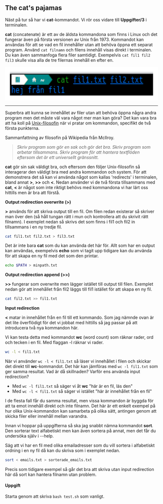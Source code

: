 ## The cat's pajamas

Näst på tur så har vi **cat**-kommandot. Vi rör oss vidare till **Uppgifter/3** i terminalen.

**cat** (concatenate) är ett av de äldsta kommandona som finns i Linux och det fungerar även på första versionen av Unix från 1973.
Kommandot kan användas för att se vad en fil innehåller utan att behöva öppna ett separat program. 
Använd `cat filnamn` och filens innehåll visas direkt i terminalen. Du kan även sammanfoga flera filer samtidigt. Exempelvis `cat fil1 fil2 fil3`
skulle visa alla de tre filernas innehåll en efter en.

![cat3files](static/cat_img_excalidraw.svg)

---

Superbra att kunna se innehållet av filer utan att behöva öppna några andra program men det måste väl vara något mer man kan göra? 
Det kan vara bra att ha koll på [Unix-filosofin](https://sv.wikipedia.org/wiki/Unix-filosofin) när vi pratar om kommandon, specifikt de två första punkterna.  

Sammanfattning av filosofin på Wikipedia från McIlroy.
> *Skriv program som gör en sak och gör det bra. Skriv program som arbetar tillsammans.
> Skriv program för att hantera textflöden eftersom det är ett universellt gränssnitt.*

**cat** gör sin sak väldigt bra, och eftersom den följer Unix-filosofin så interagerar den väldigt bra med andra kommandon och system.
För att demonstrera det så kan vi använda något som kallas 'redirects' i terminalen, bland annat **>**, **>>** och **<**. Nedan använder vi de två första tillsammans med **cat**, **<** är något som inte riktigt behövs med kommandona vi har lärt oss hittills men är bra att förstå.

**Output redirection overwrite (>)**

**>** används för att skriva output till en fil. Om filen redan existerar så skriver man över den (så håll tungan rätt i mun och kontrollera att du skrivit rätt filnamn). I exemplet nedan så skrivs det som finns i fil1 och fil2 in tillsammans i en ny tredje fil.

```bash
cat fil1.txt fil2.txt > fil3.txt
```

Det är inte bara **cat** som du kan använda det här för. Allt som har en output kan användas, exempelvis **echo** som vi tagit upp tidigare kan du använda för att skapa en ny fil med det som den printar.
```bash
echo $PATH > minpath.txt
```

**Output redirection append (>>)**

**>>** fungerar som overwrite men lägger istället till output till filen. Exemplet nedan gör att innehållet från fil2 läggs till fil1 istället för att skapa en ny fil.

```bash
cat fil2.txt >> fil1.txt
```

**Input redirection**

**<** matar in innehållet från en fil till ett kommando. Som jag nämnde ovan är det lite överflödigt för det vi jobbat med hittills så jag passar på att introducera två nya kommandon här.

Vi kan testa detta med kommandot **wc** (word count) som räknar rader, ord och tecken i en fil. Med flaggan -l räknar vi rader.
```bash
wc -l < fil1.txt
```
När vi använder `wc -l < fil1.txt` så läser vi innehållet i filen och skickar det direkt till **wc**-kommandot. Det här kan jämföras med `wc -l fil1.txt` som ger samma resultat.
Vad är då skillnaden? Varför ens använda input redirection?

- Med `wc -l fil1.txt` så säger vi åt **wc** "här är en fil, läs den"
- Med `wc -l < fil1.txt` så säger vi istället "här är innehållet från en fil"

I de flesta fall får du samma resultat, men vissa kommandon är byggda för att ta emot innehåll direkt och inte filnamn. Det här är ett enkelt exempel på hur olika Unix-kommandon kan samarbeta på olika sätt, antingen genom att skicka filer eller innehåll mellan varandra.

Innan vi hoppar på uppgifterna så ska jag snabbt nämna kommandot **sort**. Den sorterar text alfabetiskt men kan även sortera på annat, men det får du undersöka själv i --help.

Säg att vi har en fil med olika emailadresser som du vill sortera i alfabetiskt ordning i en ny fil då kan du skriva som i exemplet nedan.
```bash
sort < emails.txt > sorterade_emails.txt
```

Precis som tidigare exempel så går det bra att skriva utan input redirection här då sort kan hantera filnamn utan problem.


#### Uppgift
Starta genom att skriva `bash test.sh` som vanligt.

